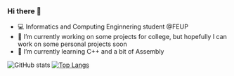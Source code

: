 ### Hi there 👋  

- 💻 Informatics and Computing Enginnering student @FEUP  
- 🔭 I’m currently working on some projects for college, but hopefully I can work on some personal projects soon  
- 🌱 I’m currently learning C++ and a bit of Assembly    

![GitHub stats](https://github-readme-stats.vercel.app/api?username=pedronunes19&show_icons=true&count_private=true)
[![Top Langs](https://github-readme-stats.vercel.app/api/top-langs/?username=pedronunes19)](https://github.com/anuraghazra/github-readme-stats)
<!--


💻
- 🔭 I’m currently working on ...
- 🌱 I’m currently learning ...
- 👯 I’m looking to collaborate on ...
- 🤔 I’m looking for help with ...
- 💬 Ask me about ...
- 📫 How to reach me: ...
- 😄 Pronouns: ...
- ⚡ Fun fact: ...
-->
